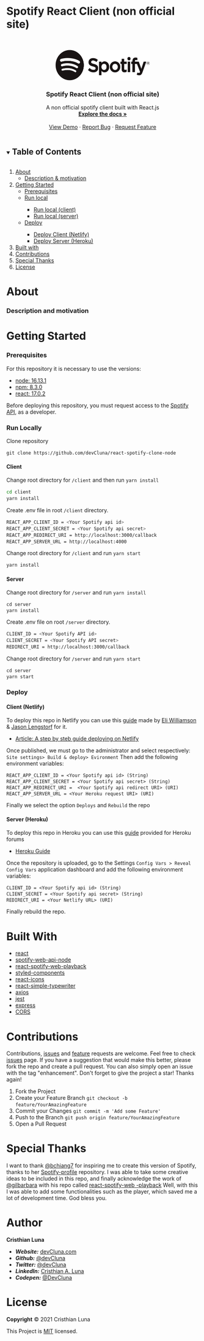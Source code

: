 # Spotify React Client (non official site)
<!-- PROJECT LOGO -->
<br />
<p align="center">
  <a href="https://developer.spotify.com/documentation/web-api">
    <img src="/client/src/assets/logos/01_RGB/Spotify_Logo_RGB_Black.png" alt="Logo" width="250" height="80">
  </a>

  <h3 align="center">Spotify React Client (non official site)</h3>

  <p align="center">
    A non official spotify client built with React.js
    <br />
    <a href="https://github.com/TribilinYT/react-spotify-clone-node"><strong>Explore the docs »</strong></a>
    <br />
    <br />
    <a href="https://spotify-client.netlify.app">View Demo</a>
    ·
    <a href="https://github.com/devCluna/react-spotify-clone-node/issues">Report Bug</a>
    ·
    <a href="https://github.com/devCluna/react-spotify-clone-node/issues">Request Feature</a>

  </p>
   
</p>


<!-- TABLE OF CONTENTS -->
<details open="open" >
    <summary><h2 style="display: inline-block">Table of Contents</h2></summary>
  <ol>
    <li>
      <a href="#about">About</a>
      <ul>
        <li><a href="#description-and-motivation">Description & motivation</a></li>
      </ul>
    </li>
    <li>
      <a href="#getting-started">Getting Started</a>
      <ul>
        <li><a href="#prerequisites">Prerequisites</a></li>
        <li><a href="#run-locally">Run local</a></li>
          <ul>
            <li><a href="#client">Run local (client)</a></li>  
            <li><a href="#server">Run local (server)</a></li> 
          </ul>
          <li><a href="#deploy">Deploy</a></li>
          <ul>
            <li><a href="#client-netlify">Deploy Client (Netlify)</a></li>  
            <li><a href="#server-heroku">Deploy Server (Heroku)</a></li> 
          </ul>
      </ul>
    </li>
    <li><a href="#built-with">Built with</a></li>
    <li><a href="#contributions">Contributions</a></li>
    <li><a href="#special-thanks">Special Thanks</a></li>
    <li><a href="#license">License</a></li>
  </ol>
</details>

# About
### Description and motivation



# Getting Started
### Prerequisites
For this repository it is necessary to use the versions:
- [node: 16.13.1](https://awesomeopensource.com/project/elangosundar/awesome-README-templates)
- [npm: 8.3.0](https://github.com/matiassingers/awesome-readme)
- [react: 17.0.2](https://bulldogjob.com/news/449-how-to-write-a-good-readme-for-your-github-project)

Before deploying this repository, you must request access to the [Spotify API](https://developer.spotify.com/dashboard/login), as a developer.

### Run Locally

Clone repository

```git
git clone https://github.com/devCluna/react-spotify-clone-node 
```
  
#### Client

Change root directory for `/client` and then run `yarn install`
  
```sh
cd client
yarn install
```

Create .env file in root `/client` directory.
 
```sh
REACT_APP_CLIENT_ID = <Your Spotify api id>
REACT_APP_CLIENT_SECRET = <Your Spotify api secret>
REACT_APP_REDIRECT_URI = http://localhost:3000/callback
REACT_APP_SERVER_URL = http://localhost:4000
```

Change root directory for `/client` and run `yarn start`

```sh
yarn install
```

#### Server

Change root directory for `/server` and run `yarn install`

```
cd server
yarn install
```
Create .env file on root `/server` directory.

```sh
CLIENT_ID = <Your Spotify API id>
CLIENT_SECRET = <Your Spotify API secret>
REDIRECT_URI = http://localhost:3000/callback
```
Change root directory for `/server` and run `yarn start`

```
cd server
yarn start
```

### Deploy

#### Client (Netlify)
To deploy this repo in Netlify you can use this [guide](https://www.netlify.com/blog/2016/09/29/a-step-by-step-guide-deploying-on-netlify) made by [Eli Williamson](https://www.netlify.com/authors/eli-williamson) & [Jason Lengstorf](https://www.netlify.com/authors/jason-lengstorf) for it.
- [Article: A step by steb guide deploying on Netlify](https://www.netlify.com/blog/2016/09/29/a-step-by-step-guide-deploying-on-netlify)

Once published, we must go to the administrator and select respectively: `Site settings> Build & deploy> Evironment`
Then add the following environment variables:

```
REACT_APP_CLIENT_ID = <Your Spotify api id> (String)
REACT_APP_CLIENT_SECRET = <Your Spotify api secret> (String)
REACT_APP_REDIRECT_URI =  <Your Spotify api redirect URI> (URI)
REACT_APP_SERVER_URL = <Your Heroku request URI> (URI)
```
Finally we select the option `Deploys` and `Rebuild` the repo

#### Server (Heroku)
To deploy this repo in Heroku you can use this [guide](https://devcenter.heroku.com/articles/git) provided for Heroku forums
- [Heroku Guide](https://devcenter.heroku.com/articles/git)

Once the repository is uploaded, go to the Settings `Config Vars > Reveal Config Vars` application dashboard and add the following environment variables:
```
CLIENT_ID = <Your Spotify api id> (String)
CLIENT_SECRET = <Your Spotify api secret> (String)
REDIRECT_URI = <Your Netlify URL> (URI)
```
Finally rebuild the repo.

# Built With

- [react](https://es.reactjs.org)
- [spotify-web-api-node](https://www.npmjs.com/package/spotify-web-api-node)
- [react-spotify-web-playback](https://www.npmjs.com/package/react-spotify-web-playback)
- [styled-components](https://www.npmjs.com/package/styled-components)
- [react-icons](https://www.npmjs.com/package/react-icons)
- [react-simple-typewriter](https://www.npmjs.com/package/react-simple-typewriter)
- [axios](https://www.npmjs.com/package/axios)
- [jest](https://www.npmjs.com/package/jest)
- [express](https://www.npmjs.com/package/express)
- [CORS](https://www.npmjs.com/package/cors)

# Contributions
Contributions, [issues](https://github.com/devCluna/react-spotify-clone-node/issues) and [feature](https://github.com/devCluna/react-spotify-clone-node/issues) requests are welcome. Feel free to check [issues](https://github.com/devCluna/react-spotify-clone-node/issues) page. If you have a suggestion that would make this better, please fork the repo and create a pull request. You can also simply open an issue with the tag "enhancement". Don't forget to give the project a star! Thanks again!
1.	Fork the Project
2.	Create your Feature Branch ``git checkout -b feature/YourAmazingFeature``
3.	Commit your Changes ``git commit -m 'Add some Feature'``
4.	Push to the Branch ``git push origin feature/YourAmazingFeature``
5.	Open a Pull Request

# Special Thanks
I want to thank [@bchiang7](https://github.com/bchiang7) for inspiring me to create this version of Spotify, thanks to her [Spotify-profile](https://spotify-profile.herokuapp.com) repository. I was able to take some creative ideas to be included in this repo, and finally acknowledge the work of [@gilbarbara](https://github.com/gilbarbara) with his repo called [react-spotify-web -playback](https://github.com/gilbarbara/react-spotify-web-playback)
Well, with this I was able to add some functionalities such as the player, which saved me a lot of development time. God bless you.

# Author

**Cristhian Luna**
- ***Website:*** [devCluna.com](https://www.devcluna.com)
- ***Github:*** [@devCluna](https://github.com/devCluna)
- ***Twitter:*** [@devCluna](https://twitter.com/DevCLuna)
- ***LinkedIn:*** [Cristhian A. Luna](https://www.linkedin.com/in/devcluna)
- ***Codepen:*** [@DevCluna](https://codepen.io/DevCluna)

# License
**Copyright** © 2021 Cristhian Luna

This Project is [MIT](https://github.com/devCluna/react-spotify-clone-node/blob/master/License) licensed.






